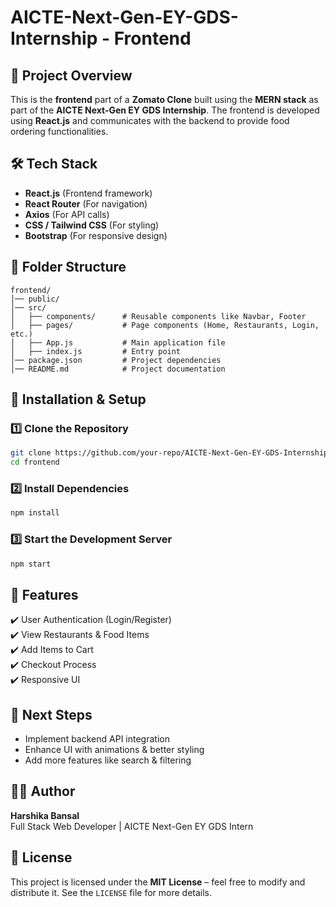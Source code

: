 # AICTE-Next-Gen-EY-GDS-Internship - Frontend

## 📌 Project Overview
This is the **frontend** part of a **Zomato Clone** built using the **MERN stack** as part of the **AICTE Next-Gen EY GDS Internship**. The frontend is developed using **React.js** and communicates with the backend to provide food ordering functionalities.

## 🛠️ Tech Stack
- **React.js** (Frontend framework)
- **React Router** (For navigation)
- **Axios** (For API calls)
- **CSS / Tailwind CSS** (For styling)
- **Bootstrap** (For responsive design)

## 📂 Folder Structure
```
frontend/
│── public/
│── src/
│   ├── components/      # Reusable components like Navbar, Footer
│   ├── pages/           # Page components (Home, Restaurants, Login, etc.)
│   ├── App.js           # Main application file
│   ├── index.js         # Entry point
│── package.json         # Project dependencies
│── README.md            # Project documentation
```

## 🚀 Installation & Setup
### 1️⃣ Clone the Repository
```sh
git clone https://github.com/your-repo/AICTE-Next-Gen-EY-GDS-Internship.git
cd frontend
```

### 2️⃣ Install Dependencies
```sh
npm install
```

### 3️⃣ Start the Development Server
```sh
npm start
```

## 🔧 Features
✔️ User Authentication (Login/Register)  
✔️ View Restaurants & Food Items  
✔️ Add Items to Cart  
✔️ Checkout Process  
✔️ Responsive UI  

## 📌 Next Steps
- Implement backend API integration
- Enhance UI with animations & better styling
- Add more features like search & filtering

## 👩‍💻 Author
**Harshika Bansal**  
Full Stack Web Developer | AICTE Next-Gen EY GDS Intern

## 📜 License
This project is licensed under the **MIT License** – feel free to modify and distribute it. See the `LICENSE` file for more details.

